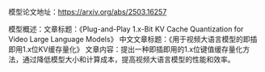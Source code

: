 模型论文地址：https://arxiv.org/abs/2503.16257

模型概述：文章标题：《Plug-and-Play 1.x-Bit KV Cache Quantization for Video Large Language Models》
中文文章标题：《用于视频大语言模型的即插即用1.x位KV缓存量化》
文章内容：提出一种即插即用的1.x位键值缓存量化方法，通过降低模型大小和计算成本，提高视频大语言模型的性能和效率。
